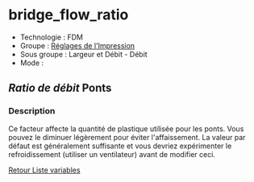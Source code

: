 # bridge_flow_ratio

* Technologie : FDM
* Groupe : [Réglages de l'Impression](../print_settings/print_settings.md)
* Sous groupe : Largeur et Débit - Débit
* Mode : 

## *Ratio de débit* Ponts

### Description

Ce facteur affecte la quantité de plastique utilisée pour les ponts.
Vous pouvez le diminuer légèrement pour éviter l'affaissement.
La valeur par défaut est généralement suffisante et vous devriez expérimenter le refroidissement (utiliser un ventilateur) avant de modifier ceci.

[Retour Liste variables](variable_list.md)